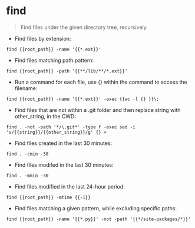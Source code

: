 # find

> Find files under the given directory tree, recursively.

- Find files by extension:

`find {{root_path}} -name '{{*.ext}}'`

- Find files matching path pattern:

`find {{root_path}} -path '{{**/lib/**/*.ext}}'`

- Run a command for each file, use {} within the command to access the filename:

`find {{root_path}} -name '{{*.ext}}' -exec {{wc -l {} }}\;`

- Find files that are not within a .git folder and then replace string with other_string, in the CWD:

`find . -not -path '*/\.git*' -type f -exec sed -i 's/{{string}}/{{other_string}}/g' {} +`

- Find files created in the last 30 minutes:

`find . -cmin -30`

- Find files modifed in the last 30 minutes:

`find . -mmin -30`

- Find files modified in the last 24-hour period:

`find {{root_path}} -mtime {{-1}}`

- Find files matching a given pattern, while excluding specific paths:

`find {{root_path}} -name '{{*.py}}' -not -path '{{*/site-packages/*}}'`
